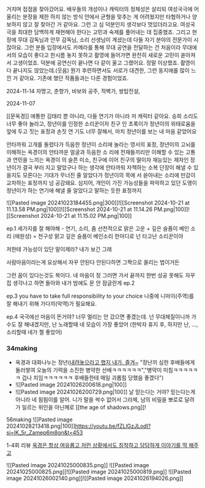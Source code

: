 거치며 접점을 찾아갔어요. 배우들의 개성이나 캐릭터의 정체성은 살리되 여성국극에 어울리는 분장을 제한 하지 않는 방식 안에서 균형을 맞추는 게 어려웠지만 타협하거나 양보하지 않고 잘 찾아간 거 같아요. 그런 고 심 덕분인지 생각보다 멋있더라고요. 여성국극을 최대한 담백하게 재현해야 한다는 고민과 숙제를 풀어내는 데 집중했죠. 그리고 현장에 무대 감독님과 안무 감독님, 소리 선생님이 계셨는데 다들 자기 분야의 전문가이 시잖아요. 그런 분들 입장에서도 카메라를 통해 무대 공연을 전달하는 건 처음이라 무대에서의 모습이 좋다고 한시름 놓지 못하고 촬영에 들어가면 완전히 새로운 고민이 쏟아져서 고생이었죠. 덕분에 공연신이 끝나면 다 같이 울고 그랬어요. 정말 이상했죠. 촬영이 다 끝나지도 않았는데.(웃음) 뭔가 후련하면서도 서로가 대견한, 그런 동지애를 많이 느낀 거 같아요. 기존에 했던 작품들과는 다른 경험이었죠.

2024-11-14
자명고, 춘향가, 바보와 공주, 적벽가, 쌍탑전설, 

2024-11-07

[[문옥경]]
애통한 김태리 뿐 아니라, 다들 연기가 아니라 저 캐릭터 같아요. 승희 소리도 너무 좋아 놀라고, 정년이를 인정한 소리꾼이자 친구 인 초록이가 정년이의 위태로움을 앞에 두고 짓는 표정과 손짓 연 기도 너무 잘해서, 마치 정년이를 보는 내 마음 같았어요

안타까워 고개를 돌렸다가 득음한 정년이 소리에 놀라는 영서의 표정,
정년이의 고뇌를 이해하는 옥경이의 안타까운 얼굴과 득음한 소 리에 천재들끼리만 이해할 수 있는 고통과 연민을 느끼는 옥경이 의 슬픈 미소,
친구에 이어 친구의 딸이자 재능있는 제자인 정년이가 결국 부러 지고 말았구나 하는 생각에 안타까워 자책하는 소복 단장이 해낼 수 있을지도 모른다는 기대가 무너진 줄 알았다가 정년이의 목에 서 쓷아내는 소리에
만감이 교차하는 표정까지 넘 공감돼요.
심지어, 개인이 가진 가능성들을 파악하고 있던 도앵이 정년이가 하는 연기에 해낼 줄 알았다고 말하는 듯한 표정까지



![[Pasted image 20241023184455.png|300]]![[Screenshot 2024-10-21 at 11.13.58 PM.png|100]]![[Screenshot 2024-10-21 at 11.14.26 PM.png|100]]![[Screenshot 2024-10-21 at 11.15.02 PM.png|100]]

ep.1
세가지를 잘 해야해 - 연기, 소리, 춤
선천적으로 맑은 고운 + 깊은 슬픔이 베인 소리 (애원성) = 천구성
맑고 깊은 슬픔이 베인소리
한마디로 넌 타고난 소리꾼이야

저한테 가능성이 있단 말이제라? 
내가 보긴 그래

사람마음이라는게 요상해서 자꾸 안된다 안된다하면 그짝으로 쏠리는 법이거든

 그런 꿈이 있다는것도 복이다.
 네 마음이 정 그러면 가서 끝까지 한번 
 성공 못해도 자꾸 집 생각나고 하면 돌아와 내가 밤에도 문 안 잠글란게
ep.2

ep.3
you have to take full responsibility to your choice
나중에 니마이(주역)를 잘 해내기 위해 가다끼(악역)가 필요해요.

ep.4
국극에선 마음이 뜬거야? 너무 멀리는 안 갔으면 좋겠는데.
넌 무대체질이니까 가수도 잘 해내겠지만, 난 노래할때 네 모습이 가장 좋았어 (한박자 휴지 후, 하지만 난, ..., 소리할때 네가 젤 좋았어)

### 34making
- 옥경과 대화나누는 정년([내려놓으라고 했지 내가. 즐겨~](https://youtu.be/uKNF3_aLn9k?si=kpHVYQ0epv3yU7fS&t=1259) "장난끼 심한 후배들에게 둘러쌓여 오늘의 기력을 소진한 병약한 선배ㅋㅋㅋㅋㅋㅋ","병약미 미침ㅋㅋㅋㅋㅋㅋ 겁나 치임ㅋㅋㅋㅋㅋㅋ 후배들한테 매일 괴롭힘 당했음 좋겠다")
- ![[Pasted image 20241026200618.png|100]] 
- ![[Pasted image 20241026200729.png|100]]
날 믿는다는 거야?
믿는다는게 아니라 네 됨됨이를 알어. 니가 말을 싹수 없어서 그라제, 남의 비밀을 뽀로로 달려가 일르는 위인을 아닌께로
[[the age of shadows.png]]!


56making
![[Pasted image 20241028213418.png|100]]https://youtu.be/fZLlGzJLodI?si=lK_5r_Zamep6m8gn&t=453

1-4회 리뷰
[옥경은 항상 여유롭고 저런 상황에서도 침착하고 담담하게 이야기를 딱 해주고](https://youtu.be/doJ3EiFyLts?si=8CtCV9lbAuHQhYCJ&t=1405)

![[Pasted image 20241025000835.png]]
![[Pasted image 20241025000825.png]]![[Pasted image 20241025000819.png]]
![[Pasted image 20241026002140.png]]![[Pasted image 20241026194026.png]]

